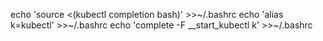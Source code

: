 echo 'source <(kubectl completion bash)' >>~/.bashrc
echo 'alias k=kubectl' >>~/.bashrc
echo 'complete -F __start_kubectl k' >>~/.bashrc



